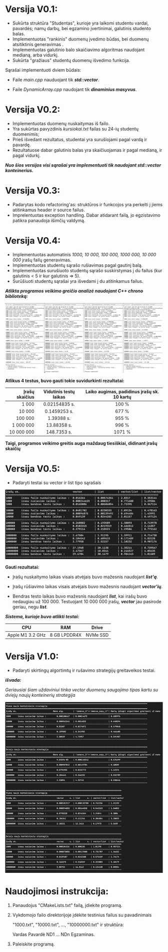 # Versija V0.1:
*  Sukūrta struktūra "Studentas", kurioje yra laikomi studentu vardai, pavardės; namų darbų, bei egzamino įvertinimai, galutinis studento balas.
*  Implementuotas "rankinis" duomenų įvedimo būdas, bei duomenų atsitiktinis generavimas .
*  Implementuotas galutinio balo skaičiavimo algoritmas naudojant medianą, arba vidurkį.
*  Sukūrta "gražiaus" studentų duomenų išvedimo funkcija.

Sąrašai implementuoti dviem būdais:

* Faile *main.cpp* nauduojant tik ***std::vector***.

* Faile *DynamicArray.cpp* naudojant tik ***dinaminius masyvus***.

# Versija V0.2:

* Implementuotas duomenų nuskaitymas iš failo.
* Yra sukūrtas pavyzdinis *kursiokai.txt* failas su 24-ių studentų duomenimis;
* Prieš išvedant rezultatus, studentai yra surušiojami pagal vardą ir pavardę.
* Rezultatuose dabar galutinis balas yra skaičiuojamas ir pagal medianą, ir pagal vidurkį.

***Nuo šios versijos visi sąrašai yra implementuoti tik naudojant std::vector konteinerius.***

# Versija V0.3:

* Padarytas kodo refactoring'as: struktūros ir funkcojos yra perkelti į jiems atitinkamus header ir source failus.
* Imprelentuotas exception handling. Dabar atidarant failą, jo egzistavimo patikra panaudoja išimčių valdymą.

# Versija V0.4:

* Implementuotas automatinis *1000, 10 000, 100 000, 1000 000, 10 000 000* įrašų failų generavimas.
* Implementuotas studentų sąrašo rušiavimas pagal gautinį balą.
* Implementuotas surušiuoto studentų sąrašo suskirstymas į du failus (kur galutinis < 5 ir kur galutinis => 5).
* Surūšiuoti studentų sąrašai yra išvedami į du atitinkamus failus.

***Atlikta programos veikimo greičio analizė naudojant C++ chrono biblioteką:***

![alt text](https://github.com/zizkinz/OP1Task/blob/af17400fa26c2ed5fd80eb4dfbbf3122941e9e6d/tests.png?raw=true)

**Atlikus 4 testus, buvo gauti tokie suvidurkinti rezultatai:**


|Įrašų skaičius|Vidutinis testų laikas|Laiko augimas, padidinus įrašų sk. 10 kartų|
|---:|:---:|:---:|
|1 000|0.02154835 s.|100 %|
|10 000|0.1459253 s.|677 %|
|100 000|1.39388 s.|955 %|
|1 000 000|13.88358 s.|996 %|
|10 000 000|148.7353 s.|1071 %|

**Taigi, programos veikimo greitis auga maždaug tiesiškiai, didinant įrašų skaičių**

# Versija V0.5:

* Padaryti testai su vector ir list tipo sąrašais

![alt text](https://github.com/zizkinz/OP1Task/blob/af17400fa26c2ed5fd80eb4dfbbf3122941e9e6d/test2.png?raw=true)

**Gauti rezultatai:**





* Įrašų nuskaitymo laikas visais atvėjais buvo mažesnis naudojant _**list'ą**_.

* Įrašų rūšiavimo laikas visais atvėjais buvo mažesnis naudojant _**vector'ių**_.

* Bendras testo laikas buvo mažesnis naudojant _**list**_, kai irašų buvo nedaugiau už 100 000. 
Testuojant 10 000 000 įrašų,  _**vector**_ jau pasirode geriau, negu _**list**_.

***Sistema, kurioje buvo atlikti testai:***


|CPU|RAM|Drive|
|---|---|---|
|Apple M1 3.2 GHz|8 GB LPDDR4X|NVMe SSD|


# Versija V1.0:

* Padaryti skirtingų algortimtų ir rušavimo strategijų greitaveikos testai.

***išvada:***

*Geriausiai šiam uždaviniui tinka vector duomenų saugojimo tipas kartu su dviejų naujų konteinerių strategija*


![alt text](https://github.com/zizkinz/OP1Task/blob/14ec3eb0cf18ae58f65eca4dac7e646d40fa412f/test3.png?raw=true)


# Naudojimosi instrukcija:

1) Panaudojus "CMakeLists.txt" failą, įdiekite programą.

2) Vykdomojo failo direktorijoje įdėkite testinius failus su pavadinimais

    "1000.txt", "10000.txt", ..., "10000000.txt" ir struktūra:
    
    Vardas Pavardė ND1 ... NDn Egzaminas.
3) Paleiskite programą.

